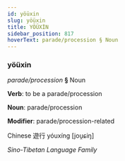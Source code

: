 ```yaml
---
id: yöüxin
slug: yöüxin
title: YÖÜXİN
sidebar_position: 817
hoverText: parade/procession § Noun
---
```


### yöüxin

*parade/procession* **§** Noun

**Verb**: to be a parade/procession

**Noun**: parade/procession

**Modifier**: parade/procession-related

Chinese 遊行 yóuxíng [jou̯ɕiŋ]

*Sino-Tibetan Language Family*